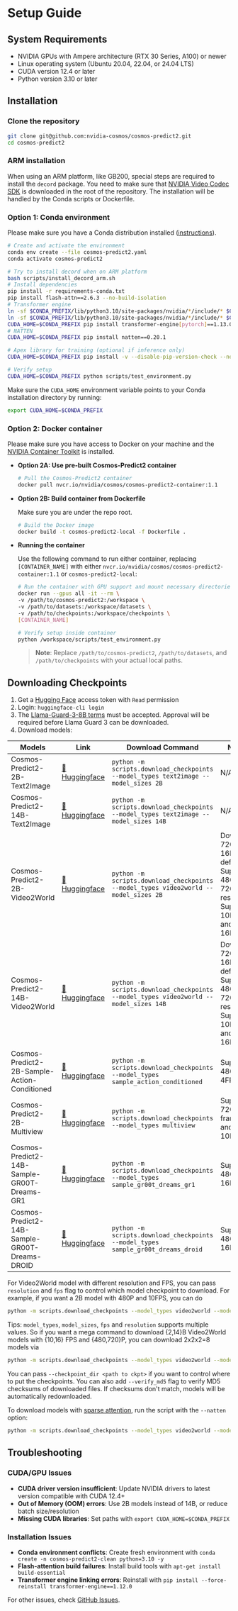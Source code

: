 # Setup Guide

## System Requirements

* NVIDIA GPUs with Ampere architecture (RTX 30 Series, A100) or newer
* Linux operating system (Ubuntu 20.04, 22.04, or 24.04 LTS)
* CUDA version 12.4 or later
* Python version 3.10 or later

## Installation

### Clone the repository

```bash
git clone git@github.com:nvidia-cosmos/cosmos-predict2.git
cd cosmos-predict2
```

### ARM installation
When using an ARM platform, like GB200, special steps are required to install the `decord` package.
You need to make sure that [NVIDIA Video Codec SDK](https://developer.nvidia.com/nvidia-video-codec-sdk/download) is downloaded in the root of the repository.
The installation will be handled by the Conda scripts or Dockerfile.
### Option 1: Conda environment

Please make sure you have a Conda distribution installed ([instructions](https://docs.conda.io/projects/conda/en/latest/user-guide/install/index.html)).

```bash
# Create and activate the environment
conda env create --file cosmos-predict2.yaml
conda activate cosmos-predict2

# Try to install decord when on ARM platform
bash scripts/install_decord_arm.sh
# Install dependencies
pip install -r requirements-conda.txt
pip install flash-attn==2.6.3 --no-build-isolation
# Transformer engine
ln -sf $CONDA_PREFIX/lib/python3.10/site-packages/nvidia/*/include/* $CONDA_PREFIX/include/
ln -sf $CONDA_PREFIX/lib/python3.10/site-packages/nvidia/*/include/* $CONDA_PREFIX/include/python3.10
CUDA_HOME=$CONDA_PREFIX pip install transformer-engine[pytorch]==1.13.0
# NATTEN
CUDA_HOME=$CONDA_PREFIX pip install natten==0.20.1

# Apex library for training (optional if inference only)
CUDA_HOME=$CONDA_PREFIX pip install -v --disable-pip-version-check --no-cache-dir --no-build-isolation --config-settings "--build-option=--cpp_ext --cuda_ext" git+https://github.com/NVIDIA/apex.git

# Verify setup
CUDA_HOME=$CONDA_PREFIX python scripts/test_environment.py
```

Make sure the `CUDA_HOME` environment variable points to your Conda installation directory by running:
```bash
export CUDA_HOME=$CONDA_PREFIX
```

### Option 2: Docker container

Please make sure you have access to Docker on your machine and the [NVIDIA Container Toolkit](https://docs.nvidia.com/datacenter/cloud-native/container-toolkit/install-guide.html) is installed.

* **Option 2A: Use pre-built Cosmos-Predict2 container**

   ```bash
   # Pull the Cosmos-Predict2 container
   docker pull nvcr.io/nvidia/cosmos/cosmos-predict2-container:1.1
   ```

* **Option 2B: Build container from Dockerfile**

   Make sure you are under the repo root.
   ```bash
   # Build the Docker image
   docker build -t cosmos-predict2-local -f Dockerfile .
   ```

* **Running the container**

   Use the following command to run either container, replacing `[CONTAINER_NAME]` with either `nvcr.io/nvidia/cosmos/cosmos-predict2-container:1.1` or `cosmos-predict2-local`:

   ```bash
   # Run the container with GPU support and mount necessary directories
   docker run --gpus all -it --rm \
   -v /path/to/cosmos-predict2:/workspace \
   -v /path/to/datasets:/workspace/datasets \
   -v /path/to/checkpoints:/workspace/checkpoints \
   [CONTAINER_NAME]

   # Verify setup inside container
   python /workspace/scripts/test_environment.py
   ```

   > **Note**: Replace `/path/to/cosmos-predict2`, `/path/to/datasets`, and `/path/to/checkpoints` with your actual local paths.

## Downloading Checkpoints

1. Get a [Hugging Face](https://huggingface.co/settings/tokens) access token with `Read` permission
2. Login: `huggingface-cli login`
3. The [Llama-Guard-3-8B terms](https://huggingface.co/meta-llama/Llama-Guard-3-8B) must be accepted. Approval will be required before Llama Guard 3 can be downloaded.
4. Download models:

| Models | Link | Download Command | Notes |
|--------|------|------------------|-------|
| Cosmos-Predict2-2B-Text2Image | [🤗 Huggingface](https://huggingface.co/nvidia/Cosmos-Predict2-2B-Text2Image) | `python -m scripts.download_checkpoints --model_types text2image --model_sizes 2B` | N/A |
| Cosmos-Predict2-14B-Text2Image | [🤗 Huggingface](https://huggingface.co/nvidia/Cosmos-Predict2-14B-Text2Image) | `python -m scripts.download_checkpoints --model_types text2image --model_sizes 14B` | N/A |
| Cosmos-Predict2-2B-Video2World | [🤗 Huggingface](https://huggingface.co/nvidia/Cosmos-Predict2-2B-Video2World) | `python -m scripts.download_checkpoints --model_types video2world --model_sizes 2B` | Download 720P, 16FPS by default. Supports 480P and 720P resolution. Supports 10FPS and 16FPS |
| Cosmos-Predict2-14B-Video2World | [🤗 Huggingface](https://huggingface.co/nvidia/Cosmos-Predict2-14B-Video2World) | `python -m scripts.download_checkpoints --model_types video2world --model_sizes 14B` | Download 720P, 16FPS by default. Supports 480P and 720P resolution. Supports 10FPS and 16FPS |
| Cosmos-Predict2-2B-Sample-Action-Conditioned | [🤗 Huggingface](https://huggingface.co/nvidia/Cosmos-Predict2-2B-Sample-Action-Conditioned) | `python -m scripts.download_checkpoints --model_types sample_action_conditioned` | Supports 480P and 4FPS. |
| Cosmos-Predict2-2B-Multiview | [🤗 Huggingface](https://huggingface.co/nvidia/Cosmos-Predict2-2B-Multiview) | `python -m scripts.download_checkpoints --model_types multiview` | Supports 720P, 29 frames, and 10FPS. |
| Cosmos-Predict2-14B-Sample-GR00T-Dreams-GR1 | [🤗 Huggingface](https://huggingface.co/nvidia/Cosmos-Predict2-14B-Sample-GR00T-Dreams-GR1) | `python -m scripts.download_checkpoints --model_types sample_gr00t_dreams_gr1` | Supports 480P and 16FPS. |
| Cosmos-Predict2-14B-Sample-GR00T-Dreams-DROID | [🤗 Huggingface](https://huggingface.co/nvidia/Cosmos-Predict2-14B-Sample-GR00T-Dreams-DROID) | `python -m scripts.download_checkpoints --model_types sample_gr00t_dreams_droid` | Supports 480P and 16FPS. |


For Video2World model with different resolution and FPS, you can pass `resolution` and `fps` flag to control which model checkpoint to download. For example, if you want a 2B model with 480P and 10FPS, you can do
```bash
python -m scripts.download_checkpoints --model_types video2world --model_sizes 2B --resolution 480 --fps 10
```

Tips: `model_types`, `model_sizes`, `fps` and `resolution` supports multiple values. So if you want a mega command to download {2,14}B Video2World models with {10,16} FPS and {480,720}P, you can download 2x2x2=8 models via
```bash
python -m scripts.download_checkpoints --model_types video2world --model_sizes 2B 14B --resolution 480 720 --fps 10 16
```

You can pass `--checkpoint_dir <path to ckpt>` if you want to control where to put the checkpoints.
You can also add `--verify_md5` flag to verify MD5 checksums of downloaded files. If checksums don't match, models will be automatically redownloaded.

To download models with [sparse attention](performance.md#sparse-attention-powered-by-natten), run the
script with the `--natten` option:

```bash
python -m scripts.download_checkpoints --model_types video2world --model_sizes 2B 14B --resolution 720 --fps 10 16 --natten
```

## Troubleshooting

### CUDA/GPU Issues
- **CUDA driver version insufficient**: Update NVIDIA drivers to latest version compatible with CUDA 12.4+
- **Out of Memory (OOM) errors**: Use 2B models instead of 14B, or reduce batch size/resolution
- **Missing CUDA libraries**: Set paths with `export CUDA_HOME=$CONDA_PREFIX`

### Installation Issues
- **Conda environment conflicts**: Create fresh environment with `conda create -n cosmos-predict2-clean python=3.10 -y`
- **Flash-attention build failures**: Install build tools with `apt-get install build-essential`
- **Transformer engine linking errors**: Reinstall with `pip install --force-reinstall transformer-engine==1.12.0`

For other issues, check [GitHub Issues](https://github.com/nvidia-cosmos/cosmos-predict2/issues).
